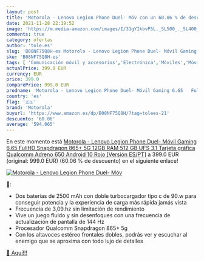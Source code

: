 ```yaml
---
layout: post
title: 'Motorola - Lenovo Legion Phone Duel- Móv con un 60.06 % de descuento'
date: 2021-11-28 22:19:52
image: 'https://m.media-amazon.com/images/I/31gYIkbvP5L._SL500_._SL400_.jpg'
comments: true
category: ofertas
author: 'tole.es'
slug: 'B08NF75Q8H-es Motorola - Lenovo Legion Phone Duel- Móvil Gaming 6.65...'
sku: 'B08NF75Q8H-es'
tags: [ 'Comunicación móvil y accesorios','Electrónica','Móviles','Móviles y smartphones libres','android','motorola', ]
actualPrice: 399.0 EUR
currency: EUR
price: 399.0
comparePrice: 999.0 EUR
prodname: 'Motorola - Lenovo Legion Phone Duel- Móvil Gaming 6.65   FullHD  Snapdragon 865+ 5G  12GB RAM  512 GB UFS 3.1  Tarjeta gráfica Qualcomm Adreno 650  Android 10  Rojo [Versión ES/PT]'
country: 'es'
flag: '🇪🇸'
brand: 'Motorola'
buyurl: 'https://www.amazon.es/dp/B08NF75Q8H/?tag=tolees-21'
descuento: '60.06'
average: '594.065'
---
```


En este momento está [Motorola - Lenovo Legion Phone Duel- Móvil Gaming 6.65   FullHD  Snapdragon 865+ 5G  12GB RAM  512 GB UFS 3.1  Tarjeta gráfica Qualcomm Adreno 650  Android 10  Rojo [Versión ES/PT]](https://www.amazon.es/dp/B08NF75Q8H/?tag=tolees-21) a 399.0 EUR (original: 999.0 EUR) (60.06 %  de descuento) en el siguiente enlace!

[![Motorola - Lenovo Legion Phone Duel- Móv](https://m.media-amazon.com/images/I/31gYIkbvP5L._SL500_._SL400_.jpg)](https://www.amazon.es/dp/B08NF75Q8H/?tag=tolees-21)

🔎:

- Dos baterías de 2500 mAh con doble turbocargador tipo c de 90.w para conseguir potencia y la experiencia de carga más rápida jamás vista
- Frecuencia de 3,09.hz sin limitación de rendimiento
- Vive un juego fluido y sin desenfoques con una frecuencia de actualización de pantalla de 144 Hz
- Procesador Qualcomm Snapdragon 865+ 5g
- Con los altavoces estéreo frontales dobles, podrás ver y escuchar al enemigo que se aproxima con todo lujo de detalles

[🛒 Aquí!!!](https://www.amazon.es/dp/B08NF75Q8H/?tag=tolees-21)
